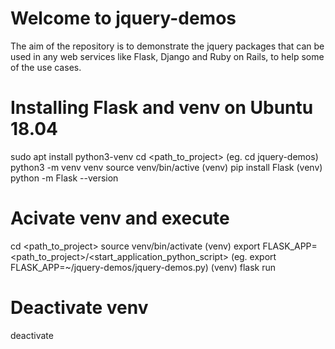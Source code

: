 # Welcome to jquery-demos

The aim of the repository is to demonstrate the jquery packages that can be used in any web services like Flask, Django and Ruby on Rails, to help some of the use cases.

Installing Flask and venv on Ubuntu 18.04
=========================================

sudo apt install python3-venv
cd <path_to_project>   (eg. cd jquery-demos)
python3 -m venv venv
source venv/bin/active
(venv) pip install Flask
(venv) python -m Flask --version


Acivate venv and execute
========================

cd <path_to_project>
source venv/bin/activate
(venv) export FLASK_APP=<path_to_project>/<start_application_python_script>   (eg. export FLASK_APP=~/jquery-demos/jquery-demos.py)
(venv) flask run

Deactivate venv
===============

deactivate


